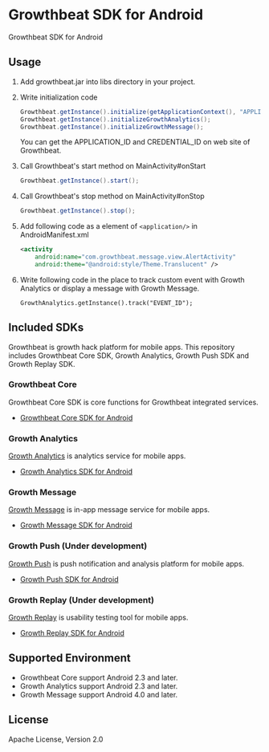 # Growthbeat SDK for Android

Growthbeat SDK for Android

## Usage

1. Add growthbeat.jar into libs directory in your project. 

1. Write initialization code

	```java
	Growthbeat.getInstance().initialize(getApplicationContext(), "APPLICATION_ID", "CREDENTIAL_ID");
	Growthbeat.getInstance().initializeGrowthAnalytics();
	Growthbeat.getInstance().initializeGrowthMessage();
	```

	You can get the APPLICATION_ID and CREDENTIAL_ID on web site of Growthbeat. 

1. Call Growthbeat's start method on MainActivity#onStart

	```java
	Growthbeat.getInstance().start();
	```

1. Call Growthbeat's stop method on MainActivity#onStop

	```java
	Growthbeat.getInstance().stop();
	```

1. Add following code as a element of `<application/>` in AndroidManifest.xml

	```xml
	<activity
		android:name="com.growthbeat.message.view.AlertActivity"
		android:theme="@android:style/Theme.Translucent" />
	```
    
1. Write following code in the place to track custom event with Growth Analytics or display a message with Growth Message.

	```objc
	GrowthAnalytics.getInstance().track("EVENT_ID");
	```
	
## Included SDKs

Growthbeat is growth hack platform for mobile apps. This repository includes Growthbeat Core SDK, Growth Analytics, Growth Push SDK and Growth Replay SDK.

### Growthbeat Core

Growthbeat Core SDK is core functions for Growthbeat integrated services.

* [Growthbeat Core SDK for Android](https://github.com/SIROK/growthbeat-core-android/)

### Growth Analytics

[Growth Analytics](https://analytics.growthbeat.com/) is analytics service for mobile apps.

* [Growth Analytics SDK for Android](https://github.com/SIROK/growthanalytics-android)

### Growth Message

[Growth Message](https://message.growthbeat.com/) is in-app message service for mobile apps.

* [Growth Message SDK for Android](https://github.com/SIROK/growthmessage-android)

### Growth Push (Under development)

[Growth Push](https://growthpush.com/) is push notification and analysis platform for mobile apps.

* [Growth Push SDK for Android](https://github.com/SIROK/growthpush-android)

### Growth Replay (Under development)

[Growth Replay](https://growthreplay.com/) is usability testing tool for mobile apps.

* [Growth Replay SDK for Android](https://github.com/SIROK/growthreplay-android)

## Supported Environment

* Growthbeat Core support Android 2.3 and later.
* Growth Analytics support Android 2.3 and later.
* Growth Message support Android 4.0 and later.

## License

Apache License, Version 2.0
